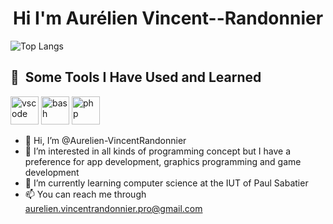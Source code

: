 <h1 align="center">Hi I'm Aurélien Vincent--Randonnier</h1>

![Top Langs](https://github-readme-stats.vercel.app/api/top-langs/?username=Aurelien-vr&layout=compact&theme=github_dark)

<h2> 🚀 &nbsp;Some Tools I Have Used and Learned</h2>
    <p align="left">
    <img src="https://cdn.jsdelivr.net/gh/devicons/devicon/icons/vscode/vscode-original.svg" alt="vscode" width="45" height="45"/>
    <img src="https://cdn.jsdelivr.net/gh/devicons/devicon/icons/bash/bash-original.svg" alt="bash" width="45" height="45"/>
    <img src="https://cdn.jsdelivr.net/gh/devicons/devicon/icons/php/php-original.svg" alt="php" width="45" height="45"/>
    </p>
</h2>


- 👋 Hi, I’m @Aurelien-VincentRandonnier
- 👀 I’m interested in all kinds of programming concept but I have a preference for app development, graphics programming and game development 
- 🌱 I’m currently learning computer science at the IUT of Paul Sabatier
- 📫 You can reach me through aurelien.vincentrandonnier.pro@gmail.com

